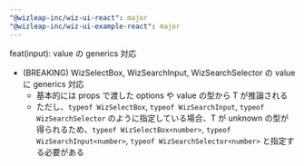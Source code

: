 ```yaml
---
"@wizleap-inc/wiz-ui-react": major
"@wizleap-inc/wiz-ui-example-react": major
---
```


feat(input): value の generics 対応

- (BREAKING) WizSelectBox, WizSearchInput, WizSearchSelector の value に generics 対応
  - 基本的には props で渡した options や value の型から T が推論される
  - ただし、`typeof WizSelectBox`, `typeof WizSearchInput`, `typeof WizSearchSelector` のように指定している場合、T が unknown の型が得られるため、`typeof WizSelectBox<number>`, `typeof WizSearchInput<number>`, `typeof WizSearchSelector<number>` と指定する必要がある
